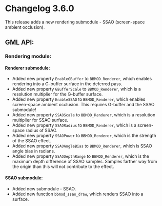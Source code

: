 # Changelog 3.6.0
This release adds a new rendering submodule - SSAO (screen-space ambient occlusion).

## GML API:
### Rendering module:
#### Renderer submodule:
* Added new property `EnableGBuffer` to `BBMOD_Renderer`, which enables rendering into a G-buffer surface in the deferred pass.
* Added new property `GBufferScale` to `BBMOD_Renderer`, which is a resolution multiplier for the G-buffer surface.
* Added new property `EnableSSAO` to `BBMOD_Renderer`, which enables screen-space ambient occlusion. This requires G-buffer and the SSAO submodule!
* Added new property `SSAOScale` to `BBMOD_Renderer`, which is a resolution multiplier for SSAO surface.
* Added new property `SSAORadius` to `BBMOD_Renderer`, which is a screen-space radius of SSAO.
* Added new property `SSAOPower` to `BBMOD_Renderer`, which is the strength of the SSAO effect.
* Added new property `SSAOAngleBias` to `BBMOD_Renderer`, which is SSAO angle bias in radians.
* Added new property `SSAODepthRange` to `BBMOD_Renderer`, which is the maximum depth difference of SSAO samples. Samples farther way from the origin than this will not contribute to the effect.

#### SSAO submodule:
* Added new submodule - SSAO.
* Added new function `bbmod_ssao_draw`, which renders SSAO into a surface.
